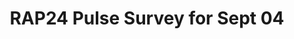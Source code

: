 ---
title: RAP24 Pulse Survey for Sept 04
redirect_to: https://docs.google.com/forms/d/e/1FAIpQLSdt3vRsVQKbpYOotIaU-SKhKrje2NVCoGoUB1IqN-9Jlmh9Wg/viewform?usp=sf_link
redirect_from: 
  - /RW24Sept4Pulse
  - /rw24sept4pulse
---